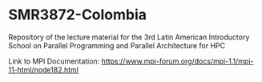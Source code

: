 # SMR3872-Colombia
Repository of the lecture material for the 3rd Latin American Introductory School on Parallel Programming and Parallel Architecture for HPC

Link to MPI Documentation: https://www.mpi-forum.org/docs/mpi-1.1/mpi-11-html/node182.html
